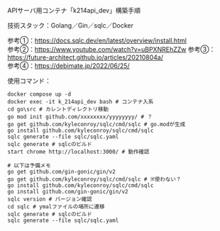 APIサーバ用コンテナ「k214api_dev」構築手順  

技術スタック：Golang／Gin／sqlc／Docker  

参考①：https://docs.sqlc.dev/en/latest/overview/install.html  
参考②：https://www.youtube.com/watch?v=uBPXNREhZZw
参考③：https://future-architect.github.io/articles/20210804a/  
参考④：https://debimate.jp/2022/06/25/  

使用コマンド：
```
docker compose up -d
docker exec -it k_214api_dev bash # コンテナ入系
cd go\src # カレントディレクトリ移動
go mod init github.com/xxxxxxxx/yyyyyyyy/ # ？
go get github.com/kyleconroy/sqlc/cmd/sqlc # go.modが生成
go install github.com/kyleconroy/sqlc/cmd/sqlc
sqlc generate --file sqlc/sqlc.yaml
sqlc generate # sqlcのビルド
start chrome http://localhost:3000/ # 動作確認

# 以下は予備メモ
go get github.com/gin-gonic/gin/v2
go get github.com/kyleconroy/sqlc/cmd/sqlc # ※使わない？
go install github.com/kyleconroy/sqlc/cmd/sqlc
go install github.com/gin-gonic/gin/v2
sqlc version # バージョン確認
cd sqlc # ymalファイルの場所に遷移
sqlc generate # sqlcのビルド
sqlc generate --file sqlc/sqlc.yaml
```
<!--
注意点：
・Golangのバージョンを今後固定する必要あり(latestにしない！)
・
・
-->
<!--
cd "C:\Users\tatsu_hira_s\Documents\My Repository\myportfolio_k\k_214api_dev\go"; docker compose up -d; docker compose exec web bash; start chrome http://localhost:3000/
go mod init github.com/gin-gonic/gin/v2 && go get && go run main.go
-->